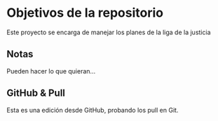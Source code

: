 # Objetivos de la repositorio

Este proyecto se encarga de manejar los planes de la liga de la justicia


## Notas
Pueden hacer lo que quieran...

## GitHub & Pull
Esta es una edición desde GitHub, probando los pull en Git.
